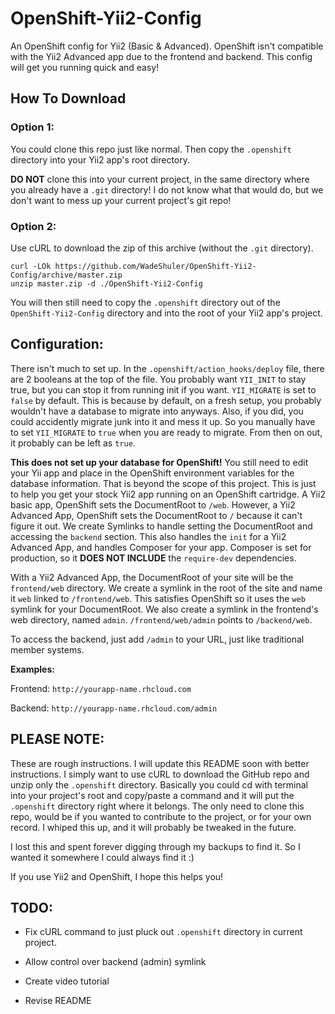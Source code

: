 # OpenShift-Yii2-Config
An OpenShift config for Yii2 (Basic &amp; Advanced). OpenShift isn't compatible with the Yii2 Advanced app due to the frontend and backend. This config will get you running quick and easy!

## How To Download

### Option 1:
You could clone this repo just like normal. Then copy the `.openshift` directory into your Yii2 app's root directory.

**DO NOT** clone this into your current project, in the same directory where you already have a `.git` directory! I do not know what that would do, but we don't want to mess up your current project's git repo!

### Option 2:

Use cURL to download the zip of this archive (without the `.git` directory).

    curl -LOk https://github.com/WadeShuler/OpenShift-Yii2-Config/archive/master.zip
    unzip master.zip -d ./OpenShift-Yii2-Config

You will then still need to copy the `.openshift` directory out of the `OpenShift-Yii2-Config` directory and into the root of your Yii2 app's project.

## Configuration:

There isn't much to set up. In the `.openshift/action_hooks/deploy` file, there are 2 booleans at the top of the file. You probably want `YII_INIT` to stay true, but you can stop it from running init if you want. `YII_MIGRATE` is set to `false` by default. This is because by default, on a fresh setup, you probably wouldn't have a database to migrate into anyways. Also, if you did, you could accidently migrate junk into it and mess it up. So you manually have to set `YII_MIGRATE` to `true` when you are ready to migrate. From then on out, it probably can be left as `true`.

**This does not set up your database for OpenShift!** You still need to edit your Yii app and place in the OpenShift environment variables for the database information. That is beyond the scope of this project. This is just to help you get your stock Yii2 app running on an OpenShift cartridge. A Yii2 basic app, OpenShift sets the DocumentRoot to `/web`. However, a Yii2 Advanced App, OpenShift sets the DocumentRoot to `/` because it can't figure it out. We create Symlinks to handle setting the DocumentRoot and accessing the `backend` section. This also handles the `init` for a Yii2 Advanced App, and handles Composer for your app. Composer is set for production, so it **DOES NOT INCLUDE** the `require-dev` dependencies.

With a Yii2 Advanced App, the DocumentRoot of your site will be the `frontend/web` directory. We create a symlink in the root of the site and name it `web` linked to `/frontend/web`. This satisfies OpenShift so it uses the `web` symlink for your DocumentRoot. We also create a symlink in the frontend's web directory, named `admin`. `/frontend/web/admin` points to `/backend/web`.

To access the backend, just add `/admin` to your URL, just like traditional member systems.

**Examples:**

Frontend: `http://yourapp-name.rhcloud.com`

Backend:  `http://yourapp-name.rhcloud.com/admin`


## PLEASE NOTE:

These are rough instructions. I will update this README soon with better instructions. I simply want to use cURL to download the GitHub repo and unzip only the `.openshift` directory. Basically you could cd with terminal into your project's root and copy/paste a command and it will put the `.openshift` directory right where it belongs. The only need to clone this repo, would be if you wanted to contribute to the project, or for your own record. I whiped this up, and it will probably be tweaked in the future.

I lost this and spent forever digging through my backups to find it. So I wanted it somewhere I could always find it :)

If you use Yii2 and OpenShift, I hope this helps you!

## TODO:

 - Fix cURL command to just pluck out `.openshift` directory in current project.

 - Allow control over backend (admin) symlink

 - Create video tutorial

 - Revise README
